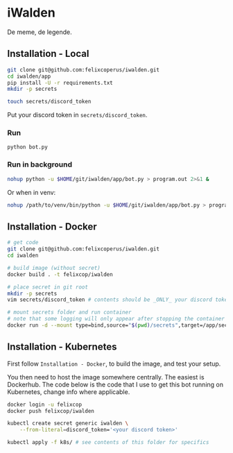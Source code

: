 # iWalden
De meme, de legende.

## Installation - Local
```bash
git clone git@github.com:felixcoperus/iwalden.git
cd iwalden/app
pip install -U -r requirements.txt
mkdir -p secrets

touch secrets/discord_token
```

Put your discord token in `secrets/discord_token`.


### Run
```
python bot.py
```

### Run in background
```bash
nohup python -u $HOME/git/iwalden/app/bot.py > program.out 2>&1 &
```

Or when in venv:

```bash
nohup /path/to/venv/bin/python -u $HOME/git/iwalden/app/bot.py > program.out 2>&1 &
```

## Installation - Docker
```bash
# get code
git clone git@github.com:felixcoperus/iwalden.git
cd iwalden

# build image (without secret)
docker build . -t felixcop/iwalden

# place secret in git root
mkdir -p secrets
vim secrets/discord_token # contents should be _ONLY_ your discord token

# mount secrets folder and run container
# note that some logging will only appear after stopping the container
docker run -d --mount type=bind,source="$(pwd)/secrets",target=/app/secrets felixcop/iwalden && docker logs $(docker ps -lq)
```

## Installation - Kubernetes
First follow `Installation - Docker`, to build the image, and test your setup.

You then need to host the image somewhere centrally. The easiest is Dockerhub. 
The code below is the code that I use to get this bot running on Kubernetes, change info where applicable.

``` bash
docker login -u felixcop
docker push felixcop/iwalden

kubectl create secret generic iwalden \
    --from-literal=discord_token='<your discord token>'

kubectl apply -f k8s/ # see contents of this folder for specifics
```